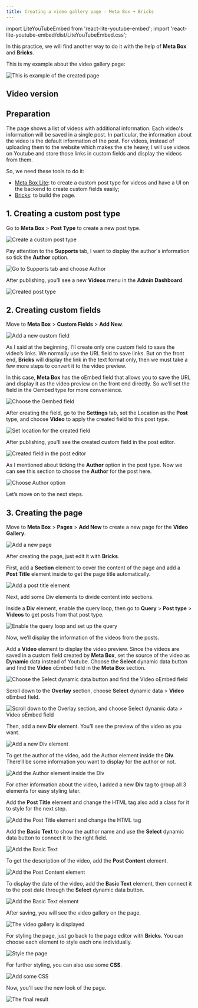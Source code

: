 ```yaml
---
title: Creating a video gallery page - Meta Box + Bricks
---
```

import LiteYouTubeEmbed from 'react-lite-youtube-embed';
import 'react-lite-youtube-embed/dist/LiteYouTubeEmbed.css';

In this practice, we will find another way to do it with the help of **Meta Box** and **Bricks**.

This is my example about the video gallery page:

![This is example of the created page](https://imgur.elightup.com/n9yefb4.png)
## Video version

<LiteYouTubeEmbed id='zfcyY0aDZ9U' />

## Preparation

The page shows a list of videos with additional information. Each video's information will be saved in a single post. In particular, the information about the video is the default information of the post. For videos, instead of uploading them to the website which makes the site heavy, I will use videos on Youtube and store those links in custom fields and display the videos from them.

So, we need these tools to do it:

* [Meta Box Lite](https://metabox.io/lite/): to create a custom post type for videos and have a UI on the backend to create custom fields easily;
* [Bricks](https://bricksbuilder.io/): to build the page.

## 1. Creating a custom post type

Go to **Meta Box** > **Post Type** to create a new post type.

![Create a custom post type](https://imgur.elightup.com/THfH67F.png)

Pay attention to the **Supports** tab, I want to display the author's information so tick the **Author** option.

![Go to Supports tab and choose Author](https://imgur.elightup.com/HUAflgc.png)

After publishing, you’ll see a new **Videos** menu in the **Admin Dashboard**.

![Created post type](https://imgur.elightup.com/dc5Rg1k.png)

## 2. Creating custom fields

Move to **Meta Box** > **Custom Fields** > **Add New**.

![Add a new custom field](https://imgur.elightup.com/dWxukiv.png)

As I said at the beginning, I’ll create only one custom field to save the video’s links. We normally use the URL field to save links. But on the front end, **Bricks** will display the link in the text format only, then we must take a few more steps to convert it to the video preview.

In this case, **Meta Box** has the oEmbed field that allows you to save the URL and display it as the video preview on the front end directly. So we’ll set the field in the Oembed type for more convenience.

![Choose the Oembed field](https://imgur.elightup.com/GlCjtlq.png)

After creating the field, go to the **Settings** tab, set the Location as the **Post** type, and choose **Video** to apply the created field to this post type.

![Set location for the created field](https://imgur.elightup.com/gW76P1w.png)

After publishing, you'll see the created custom field in the post editor.

![Created field in the post editor](https://imgur.elightup.com/vJ0CAja.png)

As I mentioned about ticking the **Author** option in the post type. Now we can see this section to choose the **Author** for the post here.

![Choose Author option](https://imgur.elightup.com/9ABCggh.png)

Let’s move on to the next steps.

## 3. Creating the page

Move to **Meta Box** > **Pages** > **Add New** to create a new page for the **Video Gallery**.

![Add a new page](https://imgur.elightup.com/WoeAcXy.png)

After creating the page, just edit it with **Bricks**.

First, add a **Section** element to cover the content of the page and add a **Post Title** element inside to get the page title automatically.

![Add a post title element](https://imgur.elightup.com/04MTJ9Q.gif)

Next, add some Div elements to divide content into sections.

Inside a **Div** element, enable the query loop, then go to **Query** > **Post type** > **Videos** to get posts from that post type.

![Enable the query loop and set up the query](https://imgur.elightup.com/1IAcH0j.png)

Now, we’ll display the information of the videos from the posts.

Add a **Video** element to display the video preview. Since the videos are saved in a custom field created by **Meta Box**, set the source of the video as **Dynamic** data instead of Youtube.
Choose the **Select** dynamic data button and find the **Video** oEmbed field in the **Meta Box** section.

![Choose the Select dynamic data button and find the Video oEmbed field](https://imgur.elightup.com/0wZwP3f.png)

Scroll down to the **Overlay** section, choose **Select** dynamic data > **Video** oEmbed field.

![Scroll down to the Overlay section, and choose Select dynamic data > Video oEmbed field](https://imgur.elightup.com/EsjSm8G.gif)

 Then, add a new **Div** element. You’ll see the preview of the video as you want.

![Add a new Div element](https://imgur.elightup.com/RnYUCY4.png)

To get the author of the video, add the Author element inside the **Div**. There‘ll be some information you want to display for the author or not.

![Add the Author element inside the Div](https://imgur.elightup.com/bvTN4lN.png)

For other information about the video, I added a new **Div** tag to group all 3 elements for easy styling later.

Add the **Post Title** element and change the HTML tag also add a class for it to style for the next step.

![Add the Post Title element and change the HTML tag](https://imgur.elightup.com/XQ7pM1E.png)

Add the **Basic Text** to show the author name and use the **Select** dynamic data button to connect it to the right field.

![Add the Basic Text](https://imgur.elightup.com/8BmLWMT.png)

To get the description of the video, add the **Post Content** element.

![Add the Post Content element](https://imgur.elightup.com/2WIup8b.png)

To display the date of the video, add the **Basic Text** element, then connect it to the post date through the **Select** dynamic data button.

![Add the Basic Text element](https://imgur.elightup.com/kl2W7AF.png)

After saving, you will see the video gallery on the page.

![The video gallery is displayed](https://imgur.elightup.com/ozwIB07.png)

For styling the page, just go back to the page editor with **Bricks**. You can choose each element to style each one individually.

![Style the page](https://imgur.elightup.com/01HYy7f.png)

For further styling, you can also use some **CSS**.

![Add some CSS](https://imgur.elightup.com/Vee375q.png)

Now, you’ll see the new look of the page.

![The final result](https://imgur.elightup.com/n9yefb4.png)
